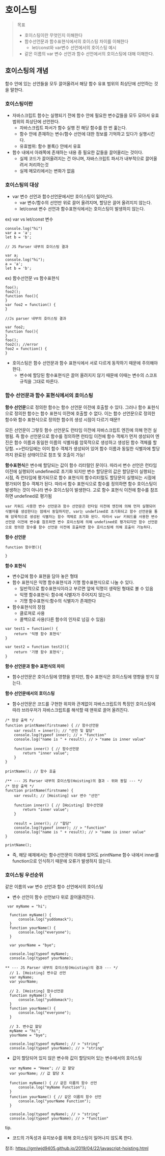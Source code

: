 # 호이스팅

> 목표
>
> - 호이스팅이란 무엇인지 이해한다
> - 함수선언문과 함수표현식에서의 호이스팅 차이를 이해한다
>   - let/const와 var변수 선언에서의 호이스팅 예시
> - 같은 이름의 var 변수 선언과 함수 선언에서의 호이스팅에 대해 이해한다.



## 호이스팅의 개념

 함수 안에 있는 선언들을 모두 끌어올려서 해당 함수 유표 범위의 최상단에 선언하는 것을 말한다.



### 호이스팅이란

- 자바스크립트 함수는 실행되기 전에 함수 안에 필요한 변수값들을 모두 모아서 유효범위의 최상단에 선언한다.
  - 자바스크립트 파서가 함수 실행 전 해당 함수를 한 번 훑는다.
  - 함수 안에 존재하는 변수/함수 선언에 대한 정보를 기억하고 있다가 실행시킨다.
  - 유효범위: 함수 블록{} 안에서 유효
- 함수 내에서 아래쪽에 존재하는 내용 중 필요한 값들을 끌어올리는 것이다.
  - 실제 코드가 끌어올려지는 건 아니며, 자바스크립트 파서가 내부적으로 끌어올려서 처리하는것
  - 실제 메모리에서는 변화가 없음



### 호이스팅의 대상

- var 변수 선언과 함수선언문에서만 호이스팅이 일어난다.
  - var 변수/함수의 선언만 위로 끌어 올려지며, 할당은 끌어 올려지지 않는다.
  - let/const 변수 선언과 함수표현식에서는 호이스팅이 발생하지 않는다.



ex) var vs let/const 변수

```
console.log("hi")
var a = 'a';
let b = 'b';

// JS Parser 내부의 호이스팅 결과

var a;
console.log("hi");
a = 'a';
let b = 'b';
```



ex) 함수선언문 vs 함수표현식

```
foo();
foo2();
function foo(){
}
var foo2 = function() {
}

//Js parser 내부의 호이스팅 결과

var foo2;
function foo(){
}
foo();
foo2(); //error
foo2 = function() {
}
```

- 호이스팅은 함수 선언문과 함수 표현식에서 서로 다르게 동작하기 때문에 주의해야한다.
  - 변수에 할당된 함수표현식은 끌어 올려지지 않기 때문에 이때는 변수의 스코프 규칙을 그대로 따른다.





### 함수 선언문과 함수 표현식에서의 호이스팅



 **함수 선언문**으로 정의한 함수는 함수 선언문 이전에 호출할 수 있다. 그러나 함수 표현식으로 정의한 함수는 함수 표현식 이전에 호출할 수 없다. 이는 함수 선언문으로 정의한 함수와 함수 표현식으로 정의한 함수의 생성 시점이 다르기 때문!!

 모든 선언문이 그렇듯 함수 선언문도 런타임 이전에 자바스크립트 엔진에 의해 먼전 실행됨. 즉 함수 선언문으로 함수를 정의하면 런타임 이전에 함수 객체가 먼저 생성되어 엔진은 함수 이름과 동일한 이름의 식별자를 암묵적으로 생성하고 생성된 함수 객체를 할당함. =>런타임에는 이미 함수 객체가 생성되어 있어 함수 이름과 동일한 식별자에 할당까지 완료된 상태이므로 참조 및 호출이 가능!



**함수표현식**은 변수에 할당되는 값이 함수 리터럴인 문이다. 따라서 변수 선언은 런타임 이전에 실행되어 undefined로 초기화 되지만 변수 할당문의 값은 할당문이 실행되는 시점, 즉 런타임에 평가되므로 함수 표현식의 함수리터럴도 할당문이 실행되는 시점에 평가되어 함수 객체가 된다. 따라서 함수 표현식으로 함수를 정의하면 함수 호이스팅이 발생하는 것이 아니라 변수 호이스팅이 발생한다. 고로 함수 표현식 이전에 함수를 참조하면 undefined로 평가됨



```함수 호이스팅과 변수 호이스팅 차이
var 키워드 사용한 변수 선언문과 함수 선언문은 런타임 이전에 엔진에 의해 먼저 실행되어 식별자를 생성한다는 점에서 동일하지만, var는 undefined로 초기화되고 함수 선언문을 통해 암묵적으로 생성된 식별자는 함수 객체로 초기화 된다. 따라서 var 키워드를 사용한 변수 선언문 이전에 변수를 참조하면 변수 호이스팅에 의해 undefined로 평가되지만 함수 선언문으로 정의한 함수를 함수 선언문 이전에 호출하면 함수 호이스팅에 의해 호출이 가능하다.
```





**함수 선언문**

```
function 함수명(){

}
```



**함수 표현식**

- 변수값에 함수 표현을 담아 놓은 형태
- 함수 표현식은 익명 함수표현식과 기명 함수표현식으로 나눌 수 있다.
  - 일반적으로 함수표현식이라고 부르면 앞에 익명이 생략된 형태로 볼 수 있음
  - 익명 함수표현식: 함수에 식별자가 주어지지 않는다.
  - 기명 함수표현식:함수의 식별자가 존재한다
- 함수표현식의 장점
  - 클로져로 사용
  - 콜백으로 사용(다른 함수의 인자로 넘길 수 있음)

```
var test1 = function() {
	return '익명 함수 표현식'
}

var test2 = function test2(){
	return '기명 함수 표현식';
}
```



**함수 선언문과 함수 표현식의 차이**

- 함수선언문은 호이스팅에 영향을 받지만, 함수 표현식은 호이스팅에 영향을 받지 않는다.





**함수 선언문에서의 호이스팅**

- 함수선언문은 코드를 구현한 위치와 관계없이 자바스크립트의 특징인 호이스팅에 따라 브라우저가 자바스크립트를 해석할 때 맨위로 끌어 올려진다.

```
/* 정상 출력 */
function printName(firstname) { // 함수선언문 
    var result = inner(); // "선언 및 할당"
    console.log(typeof inner); // > "function"
    console.log("name is " + result); // > "name is inner value"

    function inner() { // 함수선언문 
        return "inner value";
    }
}

printName(); // 함수 호출 
```

```
/** --- JS Parser 내부의 호이스팅(Hoisting)의 결과 - 위와 동일 --- */
/* 정상 출력 */
function printName(firstname) { 
    var result; // [Hoisting] var 변수 "선언"

    function inner() { // [Hoisting] 함수선언문
        return "inner value";
    }

    result = inner(); // "할당"
    console.log(typeof inner); // > "function"
    console.log("name is " + result); // > "name is inner value"
}

printName(); 
```

- 즉, 해당 예제에서는 함수선언문이 아래에 있어도 printName 함수 내에서 inner를 function으로 인식하기 때문에 오류가 발생하지 않는다.



### 호이스팅 우선순위

같은 이름의 var 변수 선언과 함수 선언에서의 호이스팅

- 변수 선언이 함수 선언보다 위로 끌어올려진다.

```
 var myName = "hi";

  function myName() {
      console.log("yuddomack");
  }
  function yourName() {
      console.log("everyone");
  }

  var yourName = "bye";

  console.log(typeof myName);
  console.log(typeof yourName);
```

```
** --- JS Parser 내부의 호이스팅(Hoisting)의 결과 --- */
  // 1. [Hoisting] 변수값 선언 
  var myName; 
  var yourName; 

  // 2. [Hoisting] 함수선언문
  function myName() {
      console.log("yuddomack");
  }
  function yourName() {
      console.log("everyone");
  }

  // 3. 변수값 할당
  myName = "hi";
  yourName = "bye";

  console.log(typeof myName); // > "string"
  console.log(typeof yourName); // > "string"
```



- 값이 할당되어 있지 않은 변수와 값이 할당되어 있는 변수에서의 호이스팅

```
  var myName = "Heee"; // 값 할당 
  var yourName; // 값 할당 X

  function myName() { // 같은 이름의 함수 선언
      console.log("myName Function");
  }
  function yourName() { // 같은 이름의 함수 선언
      console.log("yourName Function");
  }

  console.log(typeof myName); // > "string"
  console.log(typeof yourName); // > "function"
```





tip.

- 코드의 가독성과 유지보수를 위해 호이스팅이 일어나지 않도록 한다.



참조: https://gmlwjd9405.github.io/2019/04/22/javascript-hoisting.html